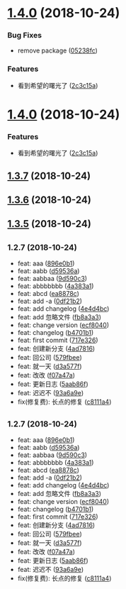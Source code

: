<a name="1.4.0"></a>
# [1.4.0](https://github.com/sunshine940326/changelog-test/compare/v1.3.4...v1.4.0) (2018-10-24)


### Bug Fixes

* remove package ([05238fc](https://github.com/sunshine940326/changelog-test/commit/05238fc))


### Features

* 看到希望的曙光了 ([2c3c15a](https://github.com/sunshine940326/changelog-test/commit/2c3c15a))



<a name="1.4.0"></a>
# [1.4.0](https://github.com/sunshine940326/changelog-test/compare/v1.3.4...v1.4.0) (2018-10-24)


### Features

* 看到希望的曙光了 ([2c3c15a](https://github.com/sunshine940326/changelog-test/commit/2c3c15a))



<a name="1.3.7"></a>
## [1.3.7](https://github.com/sunshine940326/changelog-test/compare/v1.3.4...v1.3.7) (2018-10-24)



<a name="1.3.6"></a>
## [1.3.6](https://github.com/sunshine940326/changelog-test/compare/v1.3.4...v1.3.6) (2018-10-24)



<a name="1.3.5"></a>
## [1.3.5](https://github.com/sunshine940326/changelog-test/compare/v1.3.4...v1.3.5) (2018-10-24)



## <small>1.2.7 (2018-10-24)</small>

* feat: aaa ([896e0b1](https://github.com/sunshine940326/changelog-test/commit/896e0b1))
* feat: aabb ([d59536a](https://github.com/sunshine940326/changelog-test/commit/d59536a))
* feat: aabbaa ([9d590c3](https://github.com/sunshine940326/changelog-test/commit/9d590c3))
* feat: abbbbbbb ([4a383a1](https://github.com/sunshine940326/changelog-test/commit/4a383a1))
* feat: abcd ([ea8878c](https://github.com/sunshine940326/changelog-test/commit/ea8878c))
* feat: add -a ([0df21b2](https://github.com/sunshine940326/changelog-test/commit/0df21b2))
* feat: add changelog ([4e4d4bc](https://github.com/sunshine940326/changelog-test/commit/4e4d4bc))
* feat: add 忽略文件 ([fb8a3a3](https://github.com/sunshine940326/changelog-test/commit/fb8a3a3))
* feat: change version ([ecf8040](https://github.com/sunshine940326/changelog-test/commit/ecf8040))
* feat: changelog ([b4701b1](https://github.com/sunshine940326/changelog-test/commit/b4701b1))
* feat: first commit ([717e326](https://github.com/sunshine940326/changelog-test/commit/717e326))
* feat: 创建新分支 ([4ad7816](https://github.com/sunshine940326/changelog-test/commit/4ad7816))
* feat: 回公司 ([579fbee](https://github.com/sunshine940326/changelog-test/commit/579fbee))
* feat: 就一天 ([d3a577f](https://github.com/sunshine940326/changelog-test/commit/d3a577f))
* feat: 改改 ([f07a47a](https://github.com/sunshine940326/changelog-test/commit/f07a47a))
* feat: 更新日志 ([5aab86f](https://github.com/sunshine940326/changelog-test/commit/5aab86f))
* feat: 迟迟不 ([93a6a9e](https://github.com/sunshine940326/changelog-test/commit/93a6a9e))
* fix(修复费): 长点的修复 ([c8111a4](https://github.com/sunshine940326/changelog-test/commit/c8111a4))



## <small>1.2.7 (2018-10-24)</small>

* feat: aaa ([896e0b1](https://github.com/sunshine940326/changelog-test/commit/896e0b1))
* feat: aabb ([d59536a](https://github.com/sunshine940326/changelog-test/commit/d59536a))
* feat: aabbaa ([9d590c3](https://github.com/sunshine940326/changelog-test/commit/9d590c3))
* feat: abbbbbbb ([4a383a1](https://github.com/sunshine940326/changelog-test/commit/4a383a1))
* feat: abcd ([ea8878c](https://github.com/sunshine940326/changelog-test/commit/ea8878c))
* feat: add -a ([0df21b2](https://github.com/sunshine940326/changelog-test/commit/0df21b2))
* feat: add changelog ([4e4d4bc](https://github.com/sunshine940326/changelog-test/commit/4e4d4bc))
* feat: add 忽略文件 ([fb8a3a3](https://github.com/sunshine940326/changelog-test/commit/fb8a3a3))
* feat: change version ([ecf8040](https://github.com/sunshine940326/changelog-test/commit/ecf8040))
* feat: changelog ([b4701b1](https://github.com/sunshine940326/changelog-test/commit/b4701b1))
* feat: first commit ([717e326](https://github.com/sunshine940326/changelog-test/commit/717e326))
* feat: 创建新分支 ([4ad7816](https://github.com/sunshine940326/changelog-test/commit/4ad7816))
* feat: 回公司 ([579fbee](https://github.com/sunshine940326/changelog-test/commit/579fbee))
* feat: 就一天 ([d3a577f](https://github.com/sunshine940326/changelog-test/commit/d3a577f))
* feat: 改改 ([f07a47a](https://github.com/sunshine940326/changelog-test/commit/f07a47a))
* feat: 更新日志 ([5aab86f](https://github.com/sunshine940326/changelog-test/commit/5aab86f))
* feat: 迟迟不 ([93a6a9e](https://github.com/sunshine940326/changelog-test/commit/93a6a9e))
* fix(修复费): 长点的修复 ([c8111a4](https://github.com/sunshine940326/changelog-test/commit/c8111a4))



